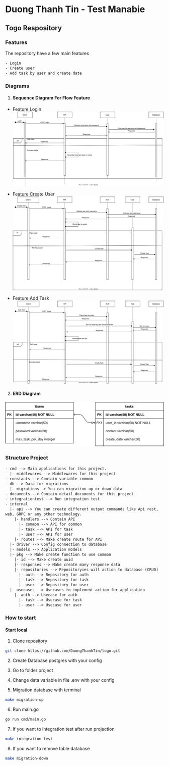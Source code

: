 # Duong Thanh Tin - Test Manabie

## Togo Respository

### Features
The repository have a few main features
```
- Login
- Create user
- Add task by user and create date
```

### Diagrams

1. #### Sequence Diagram For Flow Feature
- Feature Login
![Sequence](https://raw.githubusercontent.com/DuongThanhTin/togo/master/document/Flow-Login.svg)

- Feature Create User
![Sequence](https://raw.githubusercontent.com/DuongThanhTin/togo/master/document/Flow-CreateUser.svg)

- Feature Add Task
![Sequence](https://raw.githubusercontent.com/DuongThanhTin/togo/master/document/Flow-AddTask.svg)

2. #### ERD Diagram

![ERD](https://raw.githubusercontent.com/DuongThanhTin/togo/master/document/ERD.svg)

###  Structure Project

```
- cmd --> Main applications for this project.
  |- middlewares --> Middlewares for this project
- constants --> Contain variable common
- db --> Data for migrations
  |- migrations -> You can migration up or down data
- documents --> Contain detail documents for this project
- integrationtest --> Run integration test
- internal
  |- api --> You can create different output commands like Api rest, web, GRPC or any other technology.
    |- handlers --> Contain API
      |- common --> API for common
      |- task --> API for task
      |- user --> API for user
    |- routes --> Make create route for API
  |- driver --> Config connection to database
  |- models --> Application models
  |- pkg --> Make create function to use common
    |- id --> Make create uuid
    |- responses --> Make create many response data
    |- repositories --> Repositoryies will action to database (CRUD)
      |- auth --> Repository for auth
      |- task --> Repository for task
      |- user --> Repository for user
  |- usecases --> Usecases to implement action for application
    |- auth --> Usecase for auth
      |- task --> Usecase for task
      |- user --> Usecase for user
```

### How to start

#### Start local
1. Clone repository
```bash
git clone https://github.com/DuongThanhTin/togo.git
```

2. Create Database postgres with your config

3. Go to folder project

4. Change data variable in file .env with your config

5. Migration database with terminal
```bash
make migration-up
```
6. Run main.go
```bash
go run cmd/main.go
```

7. If you want to integration test after run projection
```bash
make integration-test
```

8. If you want to remove table database
```bash
make migration-down
```